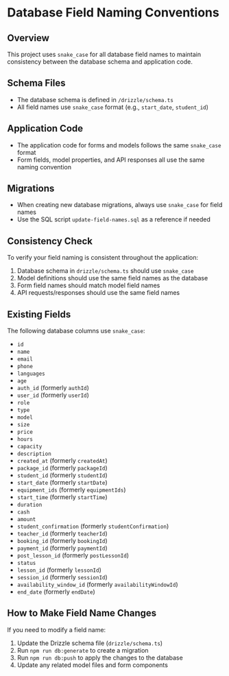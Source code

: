 # Database Field Naming Conventions

## Overview
This project uses `snake_case` for all database field names to maintain consistency between the database schema and application code.

## Schema Files
- The database schema is defined in `/drizzle/schema.ts`
- All field names use `snake_case` format (e.g., `start_date`, `student_id`)

## Application Code
- The application code for forms and models follows the same `snake_case` format
- Form fields, model properties, and API responses all use the same naming convention

## Migrations
- When creating new database migrations, always use `snake_case` for field names
- Use the SQL script `update-field-names.sql` as a reference if needed

## Consistency Check
To verify your field naming is consistent throughout the application:

1. Database schema in `drizzle/schema.ts` should use `snake_case`
2. Model definitions should use the same field names as the database
3. Form field names should match model field names
4. API requests/responses should use the same field names

## Existing Fields
The following database columns use `snake_case`:

- `id`
- `name`
- `email`
- `phone`
- `languages`
- `age`
- `auth_id` (formerly `authId`)
- `user_id` (formerly `userId`)
- `role`
- `type`
- `model`
- `size`
- `price`
- `hours`
- `capacity`
- `description`
- `created_at` (formerly `createdAt`)
- `package_id` (formerly `packageId`)
- `student_id` (formerly `studentId`)
- `start_date` (formerly `startDate`)
- `equipment_ids` (formerly `equipmentIds`)
- `start_time` (formerly `startTime`)
- `duration`
- `cash`
- `amount`
- `student_confirmation` (formerly `studentConfirmation`)
- `teacher_id` (formerly `teacherId`)
- `booking_id` (formerly `bookingId`)
- `payment_id` (formerly `paymentId`)
- `post_lesson_id` (formerly `postLessonId`)
- `status`
- `lesson_id` (formerly `lessonId`)
- `session_id` (formerly `sessionId`)
- `availability_window_id` (formerly `availabilityWindowId`)
- `end_date` (formerly `endDate`)

## How to Make Field Name Changes

If you need to modify a field name:

1. Update the Drizzle schema file (`drizzle/schema.ts`)
2. Run `npm run db:generate` to create a migration
3. Run `npm run db:push` to apply the changes to the database
4. Update any related model files and form components
